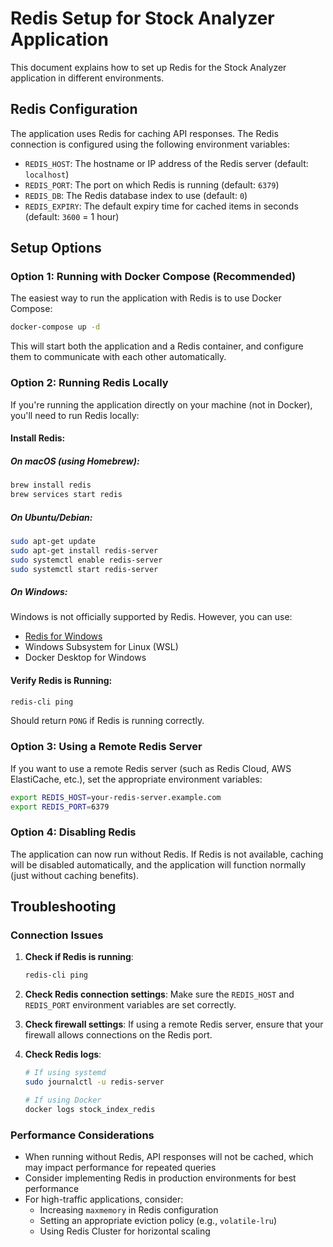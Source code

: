 # Redis Setup for Stock Analyzer Application

This document explains how to set up Redis for the Stock Analyzer application in different environments.

## Redis Configuration

The application uses Redis for caching API responses. The Redis connection is configured using the following environment variables:

- `REDIS_HOST`: The hostname or IP address of the Redis server (default: `localhost`)
- `REDIS_PORT`: The port on which Redis is running (default: `6379`)
- `REDIS_DB`: The Redis database index to use (default: `0`)
- `REDIS_EXPIRY`: The default expiry time for cached items in seconds (default: `3600` = 1 hour)

## Setup Options

### Option 1: Running with Docker Compose (Recommended)

The easiest way to run the application with Redis is to use Docker Compose:

```bash
docker-compose up -d
```

This will start both the application and a Redis container, and configure them to communicate with each other automatically.

### Option 2: Running Redis Locally

If you're running the application directly on your machine (not in Docker), you'll need to run Redis locally:

#### Install Redis:

##### On macOS (using Homebrew):
```bash
brew install redis
brew services start redis
```

##### On Ubuntu/Debian:
```bash
sudo apt-get update
sudo apt-get install redis-server
sudo systemctl enable redis-server
sudo systemctl start redis-server
```

##### On Windows:
Windows is not officially supported by Redis. However, you can use:
- [Redis for Windows](https://github.com/tporadowski/redis/releases)
- Windows Subsystem for Linux (WSL)
- Docker Desktop for Windows

#### Verify Redis is Running:
```bash
redis-cli ping
```
Should return `PONG` if Redis is running correctly.

### Option 3: Using a Remote Redis Server

If you want to use a remote Redis server (such as Redis Cloud, AWS ElastiCache, etc.), set the appropriate environment variables:

```bash
export REDIS_HOST=your-redis-server.example.com
export REDIS_PORT=6379
```

### Option 4: Disabling Redis

The application can now run without Redis. If Redis is not available, caching will be disabled automatically, and the application will function normally (just without caching benefits).

## Troubleshooting

### Connection Issues

1. **Check if Redis is running**:
   ```bash
   redis-cli ping
   ```

2. **Check Redis connection settings**:
   Make sure the `REDIS_HOST` and `REDIS_PORT` environment variables are set correctly.

3. **Check firewall settings**:
   If using a remote Redis server, ensure that your firewall allows connections on the Redis port.

4. **Check Redis logs**:
   ```bash
   # If using systemd
   sudo journalctl -u redis-server
   
   # If using Docker
   docker logs stock_index_redis
   ```

### Performance Considerations

- When running without Redis, API responses will not be cached, which may impact performance for repeated queries
- Consider implementing Redis in production environments for best performance
- For high-traffic applications, consider:
  - Increasing `maxmemory` in Redis configuration
  - Setting an appropriate eviction policy (e.g., `volatile-lru`)
  - Using Redis Cluster for horizontal scaling 